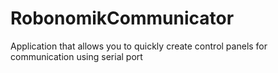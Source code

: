# RobonomikCommunicator
Application that allows you to quickly create control panels for communication using serial port
